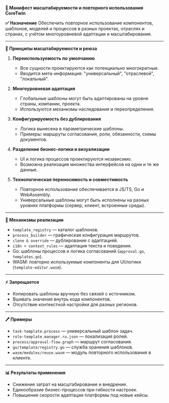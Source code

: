 **📀 Манифест масштабируемости и повторного использования CoreTwin**

**✅ Назначение**
Обеспечить повторное использование компонентов, шаблонов, моделей и процессов в разных проектах, отраслях и странах, с учётом многоуровневой адаптации и масштабирования.

---

**🔗 Принципы масштабируемости и реюза**

1. **Переиспользуемость по умолчанию**
   - Все сущности проектируются как потенциально многократные.
   - Вводится мета-информация: "универсальный", "отраслевой", "локальный".

2. **Многоуровневая адаптация**
   - Глобальные шаблоны могут быть адаптированы на уровне страны, компании, проекта.
   - Используются механизмы наследования и переопределения.

3. **Конфигурируемость без дублирования**
   - Логика вынесена в параметрические шаблоны.
   - Примеры: маршруты согласования, роли, обязанности, схемы документов.

4. **Разделение бизнес-логики и визуализации**
   - UI и логика процессов проектируются независимо.
   - Возможна реализация множества интерфейсов на одни и те же данные.

5. **Технологическая переносимость и совместимость**
   - Повторное использование обеспечивается в JS/TS, Go и WebAssembly.
   - Универсальные шаблоны могут быть исполнены на разных уровнях платформы (сервер, клиент, встроенные среды).

---

**🔧 Механизмы реализации**
- `template_registry` — каталог шаблонов.
- `process_builder` — графическая конфигурация маршрутов.
- `clone & override` — дублирование с адаптацией.
- `i18n + context_rules` — адаптация текста и поведения.
- Go: шаблоны процессов и логика согласований (`approval.go`, `templates.go`).
- WASM: повторно используемые компоненты для UI/логики (`template-editor.wasm`).

---

**⚡️ Запрещается**
- Копировать шаблоны вручную без связей с источником.
- Вшивать значения внутрь кода компонентов.
- Отсутствие контекстной настройки для разных регионов.

---

**🖊️ Примеры**
- `task-template.process` — универсальный шаблон задач.
- `role-template.manager.ru.json` — локализация ролей.
- `process/approval-flow.graph` — маршрут согласования.
- `go/template/registry.go` — служба хранения шаблонов.
- `wasm/modules/reuse.wasm` — модуль повторного использования в клиенте.

---

**📊 Результаты применения**
- Снижение затрат на масштабирование и внедрение.
- Единообразие бизнес-процессов при гибкости настроек.
- Повышение скорости адаптации платформы под новые кейсы.

